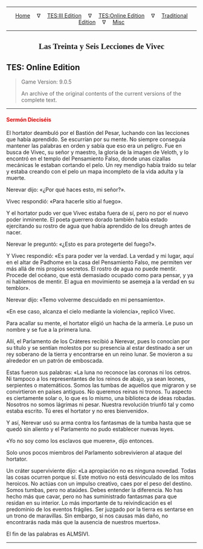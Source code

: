 
---

<!-- Jekyll Page Links -->

<center>
<a href="../../../../index.html">Home</a>
&emsp;&nabla;&emsp;
<a href="../../../index-tes3.html">TES:III Edition</a>
&emsp;&nabla;&emsp;
<a href="../../../index-teso.html">TES:Online Edition</a>
&emsp;&nabla;&emsp;
<a href="../../../index-traditional.html">Traditional Edition</a>
&emsp;&nabla;&emsp;
<a href="../../../index-misc.html">Misc</a>
</center>

<!-- Markdown Body Below: -->

---

<center>
<h2><span style="font-family:Georgia">Las Treinta y Seis Lecciones de Vivec</span></h2>
</center>

## TES: Online Edition

> Game Version: 9.0.5
>
> An archive of the original contents of the current versions of the complete text.

---

#### <span style="color:red">Sermón Dieciséis</span>

El hortator deambuló por el Bastión del Pesar, luchando con las lecciones que había aprendido. Se escurrían por su mente. No siempre conseguía mantener las palabras en orden y sabía que eso era un peligro. Fue en busca de Vivec, su señor y maestro, la gloria de la imagen de Veloth, y lo encontró en el templo del Pensamiento Falso, donde unas cizallas mecánicas le estaban cortando el pelo. Un rey mendigo había traído su telar y estaba creando con el pelo un mapa incompleto de la vida adulta y la muerte.

Nerevar dijo: «¿Por qué haces esto, mi señor?».

Vivec respondió: «Para hacerle sitio al fuego».

Y el hortator pudo ver que Vivec estaba fuera de sí, pero no por el nuevo poder inminente. El poeta guerrero dorado también había estado ejercitando su rostro de agua que había aprendido de los dreugh antes de nacer.

Nerevar le preguntó: «¿Esto es para protegerte del fuego?».

Y Vivec respondió: «Es para poder ver la verdad. La verdad y mi lugar, aquí en el altar de Padhome en la casa del Pensamiento Falso, me permiten ver más allá de mis propios secretos. El rostro de agua no puede mentir. Procede del océano, que está demasiado ocupado como para pensar, y ya ni hablemos de mentir. El agua en movimiento se asemeja a la verdad en su temblor».

Nerevar dijo: «Temo volverme descuidado en mi pensamiento».

«En ese caso, alcanza el cielo mediante la violencia», replicó Vivec.

Para acallar su mente, el hortator eligió un hacha de la armería. Le puso un nombre y se fue a la primera luna.

Allí, el Parlamento de los Cráteres recibió a Nerevar, pues lo conocían por su título y se sentían molestos por su presencia al estar destinado a ser un rey soberano de la tierra y encontrarse en un reino lunar. Se movieron a su alrededor en un patrón de emboscada.

Estas fueron sus palabras: «La luna no reconoce las coronas ni los cetros. Ni tampoco a los representantes de los reinos de abajo, ya sean leones, serpientes o matemáticos. Somos las tumbas de aquellos que migraron y se convirtieron en países antiguos. No queremos reinas ni tronos. Tu aspecto es ciertamente solar o, lo que es lo mismo, una biblioteca de ideas robadas. Nosotros no somos lágrimas ni pesar. Nuestra revolución triunfó tal y como estaba escrito. Tú eres el hortator y no eres bienvenido».

Y así, Nerevar usó su arma contra los fantasmas de la tumba hasta que se quedó sin aliento y el Parlamento no pudo establecer nuevas leyes.

«Yo no soy como los esclavos que mueren», dijo entonces.

Solo unos pocos miembros del Parlamento sobrevivieron al ataque del hortator.

Un cráter superviviente dijo: «La apropiación no es ninguna novedad. Todas las cosas ocurren porque sí. Este motivo no está desvinculado de los mitos heroicos. No actúas con un impulso creativo, caes por el peso del destino. Somos tumbas, pero no ataúdes. Debes entender la diferencia. No has hecho más que cavar, pero no has suministrado fantasmas para que residan en su interior. Lo más importante de tu reivindicación es el predominio de los eventos frágiles. Ser juzgado por la tierra es sentarse en un trono de maravillas. Sin embargo, si nos causas más daño, no encontrarás nada más que la ausencia de nuestros muertos».

El fin de las palabras es ALMSIVI.

---
